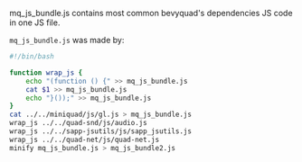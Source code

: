 mq_js_bundle.js contains most common bevyquad's dependencies JS code in one JS file.

`mq_js_bundle.js` was made by:

```bash
#!/bin/bash

function wrap_js {
    echo "(function () {" >> mq_js_bundle.js
    cat $1 >> mq_js_bundle.js
    echo "}());" >> mq_js_bundle.js
}
cat ../../miniquad/js/gl.js > mq_js_bundle.js
wrap_js ../../quad-snd/js/audio.js
wrap_js ../../sapp-jsutils/js/sapp_jsutils.js
wrap_js ../../quad-net/js/quad-net.js 
minify mq_js_bundle.js > mq_js_bundle2.js
```
